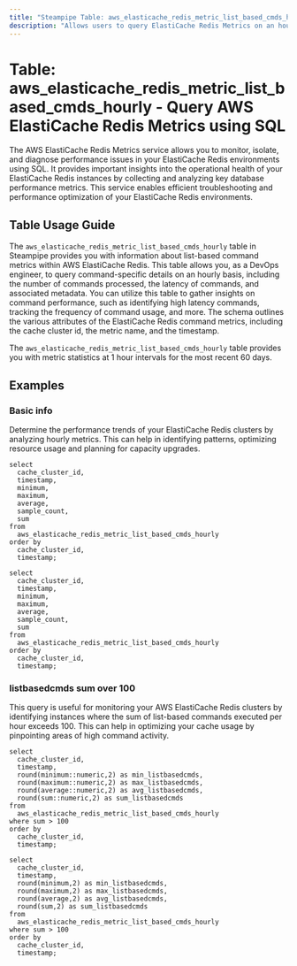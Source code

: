 ```yaml
---
title: "Steampipe Table: aws_elasticache_redis_metric_list_based_cmds_hourly - Query AWS ElastiCache Redis Metrics using SQL"
description: "Allows users to query ElastiCache Redis Metrics on an hourly basis, providing data on list-based commands executed in the ElastiCache Redis environment."
---
```


# Table: aws_elasticache_redis_metric_list_based_cmds_hourly - Query AWS ElastiCache Redis Metrics using SQL

The AWS ElastiCache Redis Metrics service allows you to monitor, isolate, and diagnose performance issues in your ElastiCache Redis environments using SQL. It provides important insights into the operational health of your ElastiCache Redis instances by collecting and analyzing key database performance metrics. This service enables efficient troubleshooting and performance optimization of your ElastiCache Redis environments.

## Table Usage Guide

The `aws_elasticache_redis_metric_list_based_cmds_hourly` table in Steampipe provides you with information about list-based command metrics within AWS ElastiCache Redis. This table allows you, as a DevOps engineer, to query command-specific details on an hourly basis, including the number of commands processed, the latency of commands, and associated metadata. You can utilize this table to gather insights on command performance, such as identifying high latency commands, tracking the frequency of command usage, and more. The schema outlines the various attributes of the ElastiCache Redis command metrics, including the cache cluster id, the metric name, and the timestamp.

The `aws_elasticache_redis_metric_list_based_cmds_hourly` table provides you with metric statistics at 1 hour intervals for the most recent 60 days.

## Examples

### Basic info
Determine the performance trends of your ElastiCache Redis clusters by analyzing hourly metrics. This can help in identifying patterns, optimizing resource usage and planning for capacity upgrades.

```sql+postgres
select
  cache_cluster_id,
  timestamp,
  minimum,
  maximum,
  average,
  sample_count,
  sum
from
  aws_elasticache_redis_metric_list_based_cmds_hourly
order by
  cache_cluster_id,
  timestamp;
```

```sql+sqlite
select
  cache_cluster_id,
  timestamp,
  minimum,
  maximum,
  average,
  sample_count,
  sum
from
  aws_elasticache_redis_metric_list_based_cmds_hourly
order by
  cache_cluster_id,
  timestamp;
```

### listbasedcmds sum over 100 
This query is useful for monitoring your AWS ElastiCache Redis clusters by identifying instances where the sum of list-based commands executed per hour exceeds 100. This can help in optimizing your cache usage by pinpointing areas of high command activity.

```sql+postgres
select
  cache_cluster_id,
  timestamp,
  round(minimum::numeric,2) as min_listbasedcmds,
  round(maximum::numeric,2) as max_listbasedcmds,
  round(average::numeric,2) as avg_listbasedcmds,
  round(sum::numeric,2) as sum_listbasedcmds
from
  aws_elasticache_redis_metric_list_based_cmds_hourly
where sum > 100
order by
  cache_cluster_id,
  timestamp;
```

```sql+sqlite
select
  cache_cluster_id,
  timestamp,
  round(minimum,2) as min_listbasedcmds,
  round(maximum,2) as max_listbasedcmds,
  round(average,2) as avg_listbasedcmds,
  round(sum,2) as sum_listbasedcmds
from
  aws_elasticache_redis_metric_list_based_cmds_hourly
where sum > 100
order by
  cache_cluster_id,
  timestamp;
```